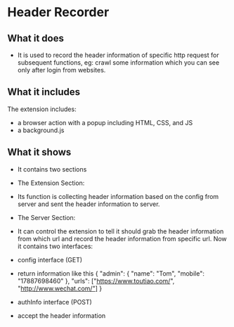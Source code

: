 # Header Recorder

## What it does ##

* It is used to record the header information of specific http request for subsequent functions, eg: crawl some information which you can see only after login from websites. 

## What it includes ##

The extension includes:

* a browser action with a popup including HTML, CSS, and JS
* a background.js

## What it shows ##

* It contains two sections
* The Extension Section:
* Its function is collecting header information based on the config from server and sent the header information to server.
 


* The Server Section:
* It can control the extension to tell it should grab the header information from which url and record the header information from specific url. Now it contains two interfaces:


* config interface (GET) 
* return information like this
{
  	"admin": {
  		"name": "Tom",
  		"mobile": "17887698460"
  	},
  	"urls": ["https://www.toutiao.com/", "http://www.wechat.com/"]
}


* authInfo interface (POST) 
* accept the header information
